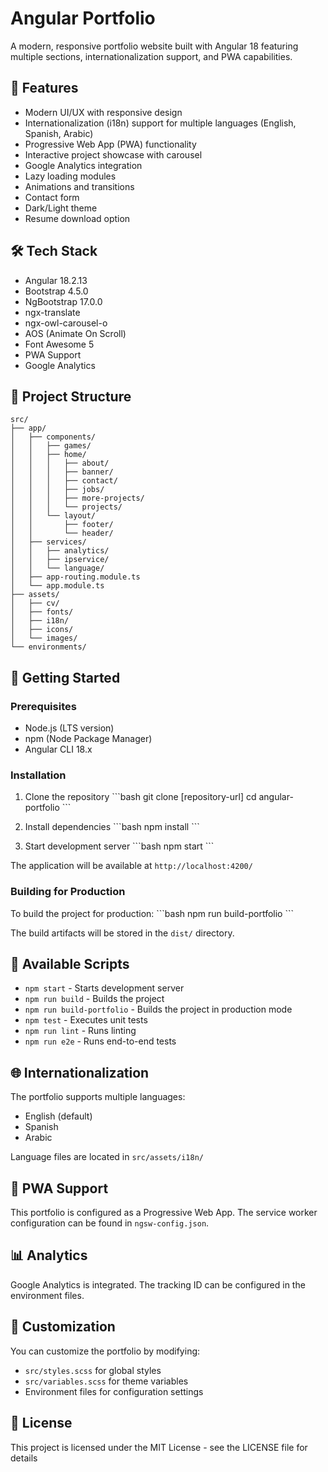 # Angular Portfolio

A modern, responsive portfolio website built with Angular 18 featuring multiple sections, internationalization support, and PWA capabilities.

## 🚀 Features

- Modern UI/UX with responsive design
- Internationalization (i18n) support for multiple languages (English, Spanish, Arabic)
- Progressive Web App (PWA) functionality
- Interactive project showcase with carousel
- Google Analytics integration
- Lazy loading modules
- Animations and transitions
- Contact form
- Dark/Light theme
- Resume download option

## 🛠️ Tech Stack

- Angular 18.2.13
- Bootstrap 4.5.0
- NgBootstrap 17.0.0
- ngx-translate
- ngx-owl-carousel-o
- AOS (Animate On Scroll)
- Font Awesome 5
- PWA Support
- Google Analytics

## 📁 Project Structure
```
src/
├── app/
│   ├── components/
│   │   ├── games/
│   │   ├── home/
│   │   │   ├── about/
│   │   │   ├── banner/
│   │   │   ├── contact/
│   │   │   ├── jobs/
│   │   │   ├── more-projects/
│   │   │   └── projects/
│   │   └── layout/
│   │       ├── footer/
│   │       └── header/
│   ├── services/
│   │   ├── analytics/
│   │   ├── ipservice/
│   │   └── language/
│   ├── app-routing.module.ts
│   └── app.module.ts
├── assets/
│   ├── cv/
│   ├── fonts/
│   ├── i18n/
│   ├── icons/
│   └── images/
└── environments/
```

## 🚀 Getting Started

### Prerequisites
- Node.js (LTS version)
- npm (Node Package Manager)
- Angular CLI 18.x

### Installation

1. Clone the repository
\`\`\`bash
git clone [repository-url]
cd angular-portfolio
\`\`\`

2. Install dependencies
\`\`\`bash
npm install
\`\`\`

3. Start development server
\`\`\`bash
npm start
\`\`\`

The application will be available at `http://localhost:4200/`

### Building for Production

To build the project for production:
\`\`\`bash
npm run build-portfolio
\`\`\`

The build artifacts will be stored in the `dist/` directory.

## 📜 Available Scripts

- `npm start` - Starts development server
- `npm run build` - Builds the project
- `npm run build-portfolio` - Builds the project in production mode
- `npm test` - Executes unit tests
- `npm run lint` - Runs linting
- `npm run e2e` - Runs end-to-end tests

## 🌐 Internationalization

The portfolio supports multiple languages:
- English (default)
- Spanish
- Arabic

Language files are located in `src/assets/i18n/`

## 📱 PWA Support

This portfolio is configured as a Progressive Web App. The service worker configuration can be found in `ngsw-config.json`.

## 📊 Analytics

Google Analytics is integrated. The tracking ID can be configured in the environment files.

## 🎨 Customization

You can customize the portfolio by modifying:
- `src/styles.scss` for global styles
- `src/variables.scss` for theme variables
- Environment files for configuration settings

## 📄 License

This project is licensed under the MIT License - see the LICENSE file for details